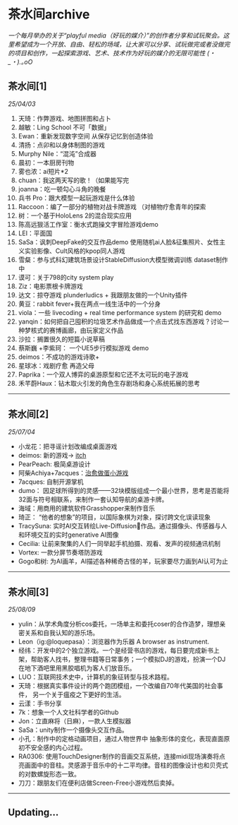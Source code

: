 # 茶水间archive
*一个每月举办的关于“playful media（好玩的媒介）”的创作者分享和试玩聚会。这里希望成为一个开放、自由、轻松的场域，让大家可以分享、试玩做完或者没做完的项目和创作，一起探索游戏、艺术、技术作为好玩的媒介的无限可能性 (・_・).｡oO*

## 茶水间[1]
*25/04/03*
1. 天琦：作弊游戏、地图拼图和占卜
2. 越敏：Ling School 不可「数据」
3. Ewan：重新发现数字空间 从保存记忆到创造体验
4. 清扬：点卯和以身体制图的游戏
5. Murphy Nile：“混沌”合成器
6. 晨初：一本厨房刊物
7. 雾也浓：ai短片*2
8. chuan：我这两天写的歌！（如果能写完
9. joanna：吃一顿勾心斗角的晚餐
10. 兵书 Pro：跟大模型一起玩游戏是什么体验
11. Raccoon：编了一部分的植物对战卡牌游戏  （对植物疗愈青年的探索
12. 树：一个基于HoloLens 2的混合现实应用
13. 陈高远狠活工作室：衡水式跑操文字冒险游戏demo
14. LEI：平面国
15. SaSa：讽刺DeepFake的交互作品demo 使用随机ai人脸&征集照片、女性主义实验影像、Cult风格的kpop同人游戏
16. 雪粲：参与式科幻建筑场景设计StableDiffusion大模型微调训练 dataset制作中
17. 谟可：关于798的city system play
18. Ziz：电影票根卡牌游戏
19. 达文：掠夺游戏 plunderludics + 我跟朋友做的一个Unity插件
20. 黄豆：rabbit fever+我在两点一线生活中的一个分身
21. viola：一些 livecoding + real time performance system 的研究和 demo
22. yanqin：如何把自己囤积的垃圾艺术作品做成一个点击式找东西游戏？讨论一种梦核式的赛博画廊，由玩家定义作品
23. 沙拉：搁置很久的短篇小说草稿
24. 蔡斯巍 +李紫珂： 一个UE5步行模拟游戏 demo
26. deimos：不成功的游戏诗歌+
27. 星球冰：戏剧疗愈 再造父母
28. Paprika：一个双人博弈的桌游原型和它还不太可玩的电子游戏
29. 禾芊蔚Haux：钻木取火引发的角色生存剧场和身心系统拓展的思考  
---
## 茶水间[2]
*25/07/04*
- 小龙花：把寻谣计划改编成桌面游戏
- deimos: 新的游戏-> [itch](https://deimosly.itch.io/)
- PearPeach: 极简桌游设计
- 阿柴Achiya+7acques：[治愈做蛋小游戏](https://7acques.itch.io/what-a-egg)
- 7acques: 自制开源掌机
- dumo： 因足球所得到的灵感——32块模版组成一个最小世界，思考是否能将32面与符号相联系，来制作一套认知导航的桌游卡牌。
- 海域：用商用的建筑软件Grasshopper来制作音乐
- 琦正： “他者的想象”的项目，以国际象棋为对象，探讨跨文化误读现象
- TracySuna: 实时AI交互转绘Live-Diffusion🎨作品。通过摄像头、传感器与人和环境交互的实时generative AI图像
- Cecilia: 让前来聚集的人们一同举起手机拍摄、观看、发声的视频通讯机制
- Vortex: 一款分屏节奏塔防游戏
- Gogo和树: 为AI画羊，AI描述各种稀奇古怪的羊，玩家要尽力画到AI认可为止  
---
## 茶水间[3]
*25/08/09*
- yulin：从学术角度分析cos委托，一场单主和委托coser的合作造梦，理想亲密关系和自我认知的游乐场。
- Leon（ig:@loquepasa）：浏览器作为乐器 A browser as instrument. 
- 经纬：开发中的2个独立游戏。一个是经营书店的游戏，每日要完成新书上架，帮助客人找书，整理书籍等日常事务；一个模拟DJ的游戏，扮演一个DJ在地下酒吧里用黑胶唱机为客人们放音乐。
- LUO：互联网技术史中，计算机的象征转型与技术路程。
- 天琦：根据真实事件设计的两个跑团模组，一个改编自70年代美国的社会事件， 另一个关于瘟疫之下更好的生活。
- 云漾：手书分享
- 7k：想象一个人文社科学者的Github
- Jon：立直麻将（日麻），一款人生模拟器
- SaSa：unity制作一个摄像头交互作品。
- 小孔：制作中的定格动画项目，通过人物世界中
抽象形体的变化，表现直面原初不安全感的内心过程。
- RA0306: 使用TouchDesigner制作的音画交互系统，连接midi现场演奏将点亮画面中的音柱。灵感源于音乐中的十二平均律。音柱的图像设计也和贝壳式的对数螺旋形态一致。
- 刀刀：跟朋友们在便利店做Screen-Free小游戏然后卖掉。  
---
## Updating...
